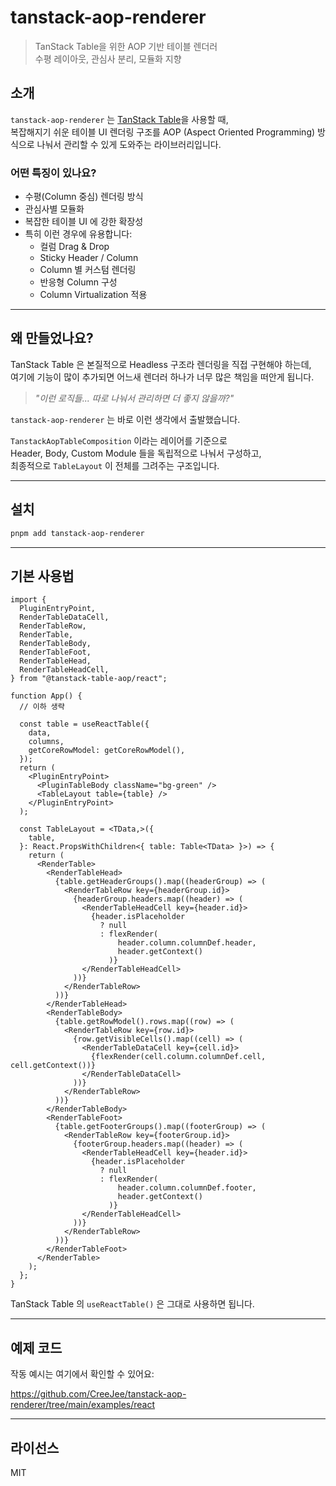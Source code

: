 # tanstack-aop-renderer

> TanStack Table을 위한 AOP 기반 테이블 렌더러  
> 수평 레이아웃, 관심사 분리, 모듈화 지향

## 소개

`tanstack-aop-renderer` 는 [TanStack Table](https://tanstack.com/table)을 사용할 때,  
복잡해지기 쉬운 테이블 UI 렌더링 구조를 AOP (Aspect Oriented Programming) 방식으로 나눠서 관리할 수 있게 도와주는 라이브러리입니다.

### 어떤 특징이 있나요?

- 수평(Column 중심) 렌더링 방식
- 관심사별 모듈화
- 복잡한 테이블 UI 에 강한 확장성
- 특히 이런 경우에 유용합니다:
  - 컬럼 Drag & Drop
  - Sticky Header / Column
  - Column 별 커스텀 렌더링
  - 반응형 Column 구성
  - Column Virtualization 적용

---

## 왜 만들었나요?

TanStack Table 은 본질적으로 Headless 구조라 렌더링을 직접 구현해야 하는데,  
여기에 기능이 많이 추가되면 어느새 렌더러 하나가 너무 많은 책임을 떠안게 됩니다.

> _"이런 로직들... 따로 나눠서 관리하면 더 좋지 않을까?"_

`tanstack-aop-renderer` 는 바로 이런 생각에서 출발했습니다.

`TanstackAopTableComposition` 이라는 레이어를 기준으로  
Header, Body, Custom Module 들을 독립적으로 나눠서 구성하고,  
최종적으로 `TableLayout` 이 전체를 그려주는 구조입니다.

---

## 설치

```bash
pnpm add tanstack-aop-renderer
```

---

## 기본 사용법

```tsx
import {
  PluginEntryPoint,
  RenderTableDataCell,
  RenderTableRow,
  RenderTable,
  RenderTableBody,
  RenderTableFoot,
  RenderTableHead,
  RenderTableHeadCell,
} from "@tanstack-table-aop/react";

function App() {
  // 이하 생략

  const table = useReactTable({
    data,
    columns,
    getCoreRowModel: getCoreRowModel(),
  });
  return (
    <PluginEntryPoint>
      <PluginTableBody className="bg-green" />
      <TableLayout table={table} />
    </PluginEntryPoint>
  );

  const TableLayout = <TData,>({
    table,
  }: React.PropsWithChildren<{ table: Table<TData> }>) => {
    return (
      <RenderTable>
        <RenderTableHead>
          {table.getHeaderGroups().map((headerGroup) => (
            <RenderTableRow key={headerGroup.id}>
              {headerGroup.headers.map((header) => (
                <RenderTableHeadCell key={header.id}>
                  {header.isPlaceholder
                    ? null
                    : flexRender(
                        header.column.columnDef.header,
                        header.getContext()
                      )}
                </RenderTableHeadCell>
              ))}
            </RenderTableRow>
          ))}
        </RenderTableHead>
        <RenderTableBody>
          {table.getRowModel().rows.map((row) => (
            <RenderTableRow key={row.id}>
              {row.getVisibleCells().map((cell) => (
                <RenderTableDataCell key={cell.id}>
                  {flexRender(cell.column.columnDef.cell, cell.getContext())}
                </RenderTableDataCell>
              ))}
            </RenderTableRow>
          ))}
        </RenderTableBody>
        <RenderTableFoot>
          {table.getFooterGroups().map((footerGroup) => (
            <RenderTableRow key={footerGroup.id}>
              {footerGroup.headers.map((header) => (
                <RenderTableHeadCell key={header.id}>
                  {header.isPlaceholder
                    ? null
                    : flexRender(
                        header.column.columnDef.footer,
                        header.getContext()
                      )}
                </RenderTableHeadCell>
              ))}
            </RenderTableRow>
          ))}
        </RenderTableFoot>
      </RenderTable>
    );
  };
}
```

TanStack Table 의 `useReactTable()` 은 그대로 사용하면 됩니다.

---

## 예제 코드

작동 예시는 여기에서 확인할 수 있어요:

https://github.com/CreeJee/tanstack-aop-renderer/tree/main/examples/react

---

## 라이선스

MIT
